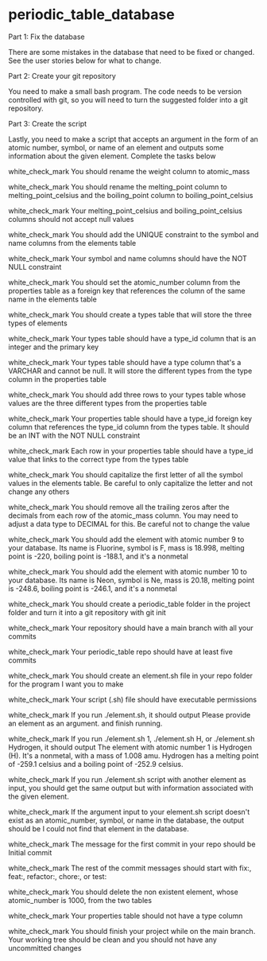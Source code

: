 # periodic_table_database
Part 1: Fix the database

There are some mistakes in the database that need to be fixed or changed. See the user stories below for what to change.

Part 2: Create your git repository

You need to make a small bash program. The code needs to be version controlled with git, so you will need to turn the suggested folder into a git repository.

Part 3: Create the script

Lastly, you need to make a script that accepts an argument in the form of an atomic number, symbol, or name of an element and outputs some information about the given element.
Complete the tasks below

white_check_mark You should rename the weight column to atomic_mass

white_check_mark You should rename the melting_point column to melting_point_celsius and the boiling_point column to boiling_point_celsius

white_check_mark Your melting_point_celsius and boiling_point_celsius columns should not accept null values

white_check_mark You should add the UNIQUE constraint to the symbol and name columns from the elements table

white_check_mark Your symbol and name columns should have the NOT NULL constraint

white_check_mark You should set the atomic_number column from the properties table as a foreign key that references the column of the same name in the elements table

white_check_mark You should create a types table that will store the three types of elements

white_check_mark Your types table should have a type_id column that is an integer and the primary key

white_check_mark Your types table should have a type column that's a VARCHAR and cannot be null. It will store the different types from the type column in the properties table

white_check_mark You should add three rows to your types table whose values are the three different types from the properties table

white_check_mark Your properties table should have a type_id foreign key column that references the type_id column from the types table. It should be an INT with the NOT NULL constraint

white_check_mark Each row in your properties table should have a type_id value that links to the correct type from the types table

white_check_mark You should capitalize the first letter of all the symbol values in the elements table. Be careful to only capitalize the letter and not change any others

white_check_mark You should remove all the trailing zeros after the decimals from each row of the atomic_mass column. You may need to adjust a data type to DECIMAL for this. Be careful not to change the value

white_check_mark You should add the element with atomic number 9 to your database. Its name is Fluorine, symbol is F, mass is 18.998, melting point is -220, boiling point is -188.1, and it's a nonmetal

white_check_mark You should add the element with atomic number 10 to your database. Its name is Neon, symbol is Ne, mass is 20.18, melting point is -248.6, boiling point is -246.1, and it's a nonmetal

white_check_mark You should create a periodic_table folder in the project folder and turn it into a git repository with git init

white_check_mark Your repository should have a main branch with all your commits

white_check_mark Your periodic_table repo should have at least five commits

white_check_mark You should create an element.sh file in your repo folder for the program I want you to make

white_check_mark Your script (.sh) file should have executable permissions

white_check_mark If you run ./element.sh, it should output Please provide an element as an argument. and finish running.

white_check_mark If you run ./element.sh 1, ./element.sh H, or ./element.sh Hydrogen, it should output The element with atomic number 1 is Hydrogen (H). It's a nonmetal, with a mass of 1.008 amu. Hydrogen has a melting point of -259.1 celsius and a boiling point of -252.9 celsius.

white_check_mark If you run ./element.sh script with another element as input, you should get the same output but with information associated with the given element.

white_check_mark If the argument input to your element.sh script doesn't exist as an atomic_number, symbol, or name in the database, the output should be I could not find that element in the database.

white_check_mark The message for the first commit in your repo should be Initial commit

white_check_mark The rest of the commit messages should start with fix:, feat:, refactor:, chore:, or test:

white_check_mark You should delete the non existent element, whose atomic_number is 1000, from the two tables

white_check_mark Your properties table should not have a type column

white_check_mark You should finish your project while on the main branch. Your working tree should be clean and you should not have any uncommitted changes

